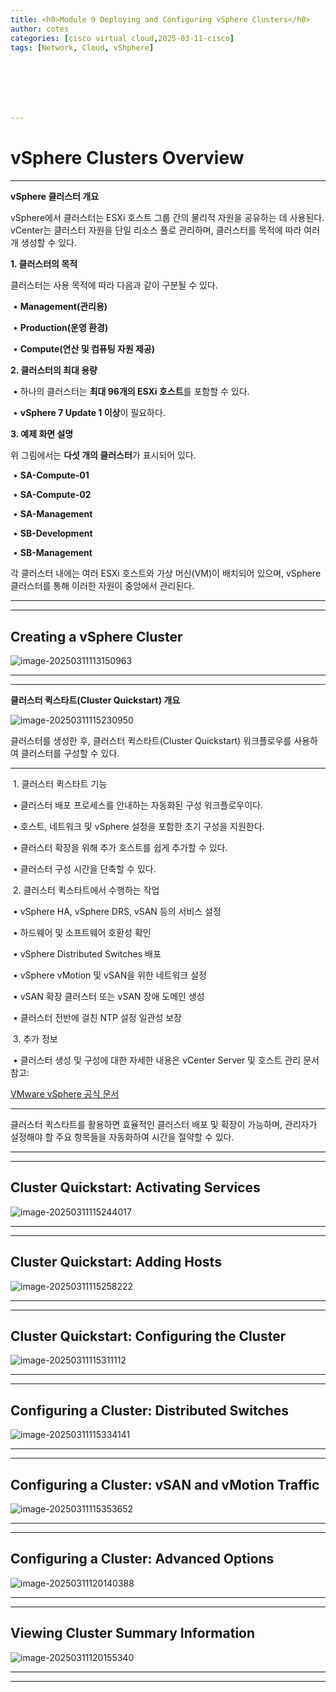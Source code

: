 ```yaml
---
title: <h0>Module 9 Deploying and Configuring vSphere Clusters</h0>
author: cotes   
categories: [cisco virtual cloud,2025-03-11-cisco]
tags: [Network, Cloud, vShphere]







---
```


# vSphere Clusters Overview

------

**vSphere 클러스터 개요**



vSphere에서 클러스터는 ESXi 호스트 그룹 간의 물리적 자원을 공유하는 데 사용된다. vCenter는 클러스터 자원을 단일 리소스 풀로 관리하며, 클러스터를 목적에 따라 여러 개 생성할 수 있다.



**1. 클러스터의 목적**



클러스터는 사용 목적에 따라 다음과 같이 구분될 수 있다.

​	•	**Management(관리용)**

​	•	**Production(운영 환경)**

​	•	**Compute(연산 및 컴퓨팅 자원 제공)**



**2. 클러스터의 최대 용량**

​	•	하나의 클러스터는 **최대 96개의 ESXi 호스트**를 포함할 수 있다.

​	•	**vSphere 7 Update 1 이상**이 필요하다.



**3. 예제 화면 설명**



위 그림에서는 **다섯 개의 클러스터**가 표시되어 있다.

​	•	**SA-Compute-01**

​	•	**SA-Compute-02**

​	•	**SA-Management**

​	•	**SB-Development**

​	•	**SB-Management**



각 클러스터 내에는 여러 ESXi 호스트와 가상 머신(VM)이 배치되어 있으며, vSphere 클러스터를 통해 이러한 자원이 중앙에서 관리된다.

------

------

## Creating a vSphere Cluster

![image-20250311113150963](/assets/cisco_post_img/9장//image-20250311113150963.png)

------

------

**클러스터 퀵스타트(Cluster Quickstart) 개요**

![image-20250311115230950](../../../assets/cisco_post_img/9장//image-20250311115230950.png)

클러스터를 생성한 후, 클러스터 퀵스타트(Cluster Quickstart) 워크플로우를 사용하여 클러스터를 구성할 수 있다.



------



​	1.	클러스터 퀵스타트 기능

​	•	클러스터 배포 프로세스를 안내하는 자동화된 구성 워크플로우이다.

​	•	호스트, 네트워크 및 vSphere 설정을 포함한 초기 구성을 지원한다.

​	•	클러스터 확장을 위해 추가 호스트를 쉽게 추가할 수 있다.

​	•	클러스터 구성 시간을 단축할 수 있다.

​	2.	클러스터 퀵스타트에서 수행하는 작업

​	•	vSphere HA, vSphere DRS, vSAN 등의 서비스 설정

​	•	하드웨어 및 소프트웨어 호환성 확인

​	•	vSphere Distributed Switches 배포

​	•	vSphere vMotion 및 vSAN을 위한 네트워크 설정

​	•	vSAN 확장 클러스터 또는 vSAN 장애 도메인 생성

​	•	클러스터 전반에 걸친 NTP 설정 일관성 보장

​	3.	추가 정보

​	•	클러스터 생성 및 구성에 대한 자세한 내용은 vCenter Server 및 호스트 관리 문서 참고:

[VMware vSphere 공식 문서](https://docs.vmware.com/en/VMware-vSphere/index.html)



------



클러스터 퀵스타트를 활용하면 효율적인 클러스터 배포 및 확장이 가능하며, 관리자가 설정해야 할 주요 항목들을 자동화하여 시간을 절약할 수 있다.

------

------

## Cluster Quickstart: Activating Services

![image-20250311115244017](../../../assets/cisco_post_img/9장//image-20250311115244017.png)

------

------

## Cluster Quickstart: Adding Hosts

![image-20250311115258222](../../../assets/cisco_post_img/9장//image-20250311115258222.png)

------

------

## Cluster Quickstart: Configuring the Cluster

![image-20250311115311112](../../../assets/cisco_post_img/9장//image-20250311115311112.png)

------

------

## Configuring a Cluster: Distributed Switches

![image-20250311115334141](../../../assets/cisco_post_img/9장//image-20250311115334141.png)

------

------

## Configuring a Cluster: vSAN and vMotion Traffic

![image-20250311115353652](../../../assets/cisco_post_img/9장//image-20250311115353652.png)

------

------

## Configuring a Cluster: Advanced Options

![image-20250311120140388](/assets/cisco_post_img/9장//image-20250311120140388.png)

------

------

## Viewing Cluster Summary Information

![image-20250311120155340](/assets/cisco_post_img/9장//image-20250311120155340.png)

------

------

